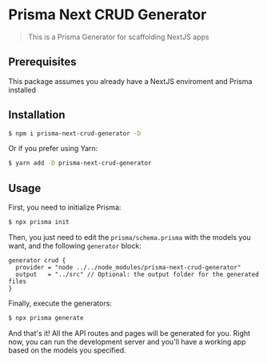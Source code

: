 # Prisma Next CRUD Generator

> This is a Prisma Generator for scaffolding NextJS apps

## Prerequisites

This package assumes you already have a NextJS enviroment and Prisma installed

## Installation

```sh
$ npm i prisma-next-crud-generator -D
```

Or if you prefer using Yarn:

```sh
$ yarn add -D prisma-next-crud-generator
```

## Usage

First, you need to initialize Prisma:

```sh
$ npx prisma init
```

Then, you just need to edit the `prisma/schema.prisma` with the models you want, and the following `generator` block:

```prisma
generator crud {
  provider = "node ../../node_modules/prisma-next-crud-generator"
  output   = "../src" // Optional: the output folder for the generated files
}
```

Finally, execute the generators:

```sh
$ npx prisma generate
```

And that's it! All the API routes and pages will be generated for you. Right now, you can run the development server and you'll have a working app based on the models you specified.
